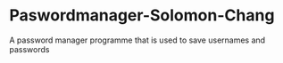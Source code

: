 # Paswordmanager-Solomon-Chang
A password manager programme that is used to save usernames and passwords
